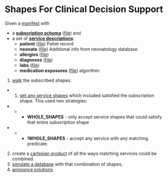 # Shapes For Clinical Decision Support

Given a [manifest](manifest.json) with
* a **[subscription schema](manifest.json#L4)** ([file](neonatology-subscription.shex)) and
* a set of **[service descriptions](manifest.json#L6-L35)**:
  * **patient** ([file](patientDB.shex)) Patiet record
  * **neonate** ([file](neonateDB.shex)) Additional info from neonatology database
  * **allergies** ([file](allergies.shex))
  * **diagnoses** ([file](diagnoses.shex))
  * **labs** ([file](labs.shex))
  * **medication exposures** ([file](medication-administrations.shex))
algorithm:
1. [walk](shex-on-shex-test.js#L93) the subscribed shapes.
* 1. [get any service shapes](shex-on-shex-test.js#L326) which included satisfied the subscription shape. This used two strategies:
* * * **WHOLE_SHAPES** - only accept service shapes that could satisfy that entire subscription shape
* * * **!WHOLE_SHAPES** - accept any service with any matching predicate.
2. create a [cartesian product](shex-on-shex-test.js#L107) of all the ways matching services could be combined.
3. [simulate a database](shex-on-shex-test.js#L131-L135) with that combination of shapes.
4. [announce solutions](shex-on-shex-test.js#L171-L172)
